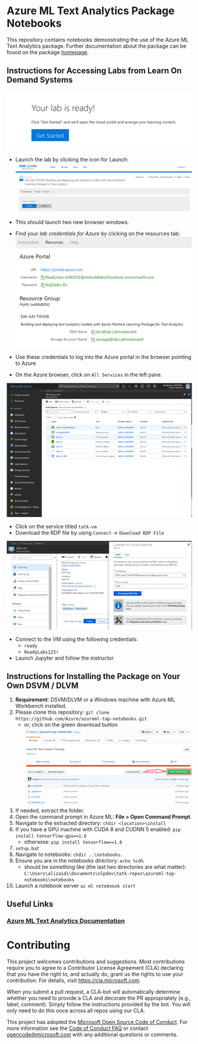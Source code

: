 # Azure ML Text Analytics Package Notebooks

This repository contains notebooks demonstrating the use of the Azure ML Text Analytics package. Further documentation about the package can be found on the package [homepage](https://docs.microsoft.com/en-us/azure/machine-learning/service/reference-python-package-overview#azure-ml-package-for-text-analytics).

## Instructions for Accessing Labs from Learn On Demand Systems

![](imgs/0-lab-start.PNG)
- Launch the lab by clicking the icon for Launch:
![](imgs/lods-start.PNG)

- This should launch two new browser windows.
- Find your _lab credentials for Azure_ by clicking on the resources tab:
![](imgs/lods-credentials.PNG)
- Use these credentials to log into the Azure portal in the browser pointing to Azure
- On the Azure browser, click on `All Services` in the left pane.

![](imgs/lods-all-services.PNG)
- Click on the service titled `tatk-vm`
- Download the RDP file by using `Connect` -> `Download RDP File` 

![](imgs/lods-RDP-download.PNG)

- Connect to the VM using the following credentials:
    * `ready`
    * `ReadyLabs123!`
- Launch Jupyter and follow the instructor

## Instructions for Installing the Package on Your Own DSVM / DLVM

1. **Requirement**: DSVM/DLVM or a Windows machine with Azure ML Workbench installed.
2. Please clone this repository: `git clone https://github.com/Azure/azureml-tap-notebooks.git`
    - or, click on the green download button ![](imgs/download-gh.PNG)
3. If needed, extract the folder.
4. Open the command prompt in Azure ML: **File > Open Command Prompt**.
5. Navigate to the extracted directory: `chdir <location>\install`
6. If you have a GPU machine with CUDA 8 and CUDNN 5 enabled:
    `pip install tensorflow-gpu==1.6`
    - otherwise:
    `pip install tensorflow==1.6`
7. `setup.bat`
8. Navigate to notebooks: `chdir ..\notebooks`. 
9. Ensure you are in the notebooks directory: `echo %cd%`
    - should be something like (the last two directories are what matter): `C:\Users\alizaidi\Documents\nlpdev\tatk-repos\azureml-tap-notebooks\notebooks`
10. Launch a notebook server `az ml noteboook start`

## Useful Links

### [Azure ML Text Analytics Documentation](https://docs.microsoft.com/en-us/azure/machine-learning/service/reference-python-package-overview#azure-ml-package-for-text-analytics)

# Contributing

This project welcomes contributions and suggestions.  Most contributions require you to agree to a
Contributor License Agreement (CLA) declaring that you have the right to, and actually do, grant us
the rights to use your contribution. For details, visit https://cla.microsoft.com.

When you submit a pull request, a CLA-bot will automatically determine whether you need to provide
a CLA and decorate the PR appropriately (e.g., label, comment). Simply follow the instructions
provided by the bot. You will only need to do this once across all repos using our CLA.

This project has adopted the [Microsoft Open Source Code of Conduct](https://opensource.microsoft.com/codeofconduct/).
For more information see the [Code of Conduct FAQ](https://opensource.microsoft.com/codeofconduct/faq/) or
contact [opencode@microsoft.com](mailto:opencode@microsoft.com) with any additional questions or comments.
